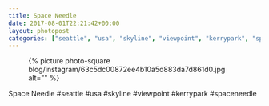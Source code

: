 ```yaml
---
title: Space Needle
date: 2017-08-01T22:21:42+00:00
layout: photopost
categories: ["seattle", "usa", "skyline", "viewpoint", "kerrypark", "spaceneedle", "photos", "instagram"]
---
```


<figure class="photo photo--square">
  {% picture photo-square blog/instagram/63c5dc00872ee4b10a5d883da7d861d0.jpg alt="" %}
</figure>

Space Needle
#seattle #usa #skyline #viewpoint #kerrypark #spaceneedle
